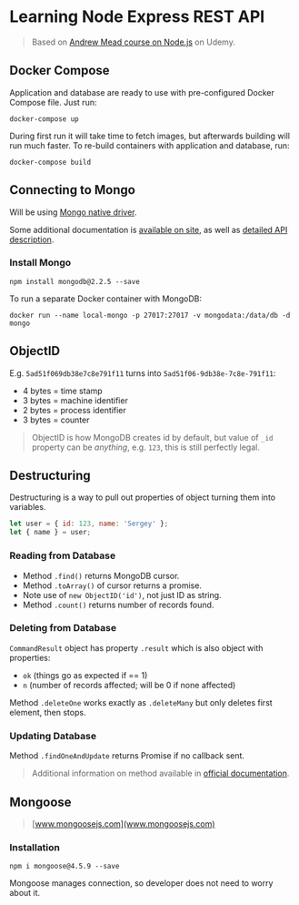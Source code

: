 # Learning Node Express REST API

> Based on [Andrew Mead course on Node.js](https://www.udemy.com/the-complete-nodejs-developer-course-2/learn/v4/overview) on Udemy.

## Docker Compose

Application and database are ready to use with pre-configured Docker Compose file. Just run:

```shell
docker-compose up
```

During first run it will take time to fetch images, but afterwards building will run much faster. To re-build containers with application and database, run:

```shell
docker-compose build
``` 

## Connecting to Mongo

Will be using [Mongo native driver](https://github.com/mongodb/node-mongodb-native).

Some additional documentation is [available on site](http://mongodb.github.io/node-mongodb-native/), as well as [detailed API description](http://mongodb.github.io/node-mongodb-native/3.0/api/).

### Install Mongo

```shell
npm install mongodb@2.2.5 --save
```

To run a separate Docker container with MongoDB:

```shell
docker run --name local-mongo -p 27017:27017 -v mongodata:/data/db -d mongo
```

## ObjectID

E.g. `5ad51f069db38e7c8e791f11` turns into `5ad51f06-9db38e-7c8e-791f11`:

- 4 bytes = time stamp
- 3 bytes = machine identifier
- 2 bytes = process identifier
- 3 bytes = counter

> ObjectID is how MongoDB creates id by default, but value of `_id` property can be *anything*, e.g. `123`, this is still perfectly legal.

## Destructuring

Destructuring is a way to pull out properties of object turning them into variables.

```javascript
let user = { id: 123, name: 'Sergey' };
let { name } = user;
```

### Reading from Database

- Method `.find()` returns MongoDB cursor.
- Method `.toArray()` of cursor returns a promise.
- Note use of `new ObjectID('id')`, not just ID as string.
- Method `.count()` returns number of records found.

### Deleting from Database

`CommandResult` object has property `.result` which is also object with properties:
- `ok` (things go as expected if == 1)
- `n` (number of records affected; will be 0 if none affected)

Method `.deleteOne` works exactly as `.deleteMany` but only deletes first element, then stops.

### Updating Database

Method `.findOneAndUpdate` returns Promise if no callback sent.
> Additional information on method available in [official documentation](https://docs.mongodb.com/manual/reference/method/db.collection.findOneAndUpdate/).

## Mongoose

> [www.mongoosejs.com](www.mongoosejs.com)

### Installation

```shell
npm i mongoose@4.5.9 --save
```

Mongoose manages connection, so developer does not need to worry about it.